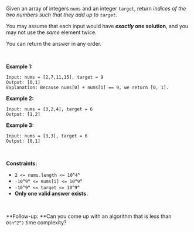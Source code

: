 Given an array of integers `nums` and an integer `target`, return
*indices of the two numbers such that they add up to `target`*.

You may assume that each input would have ***exactly* one solution**,
and you may not use the *same* element twice.

You can return the answer in any order.

 

**Example 1:**

    Input: nums = [2,7,11,15], target = 9
    Output: [0,1]
    Explanation: Because nums[0] + nums[1] == 9, we return [0, 1].

**Example 2:**

    Input: nums = [3,2,4], target = 6
    Output: [1,2]

**Example 3:**

    Input: nums = [3,3], target = 6
    Output: [0,1]

 

**Constraints:**

-   `2 <= nums.length <= 10`^`4`^
-   `-10`^`9`^` <= nums[i] <= 10`^`9`^
-   `-10`^`9`^` <= target <= 10`^`9`^
-   **Only one valid answer exists.**

 

**Follow-up: **Can you come up with an algorithm that is less than
`O(n`^`2`^`)` time complexity?

